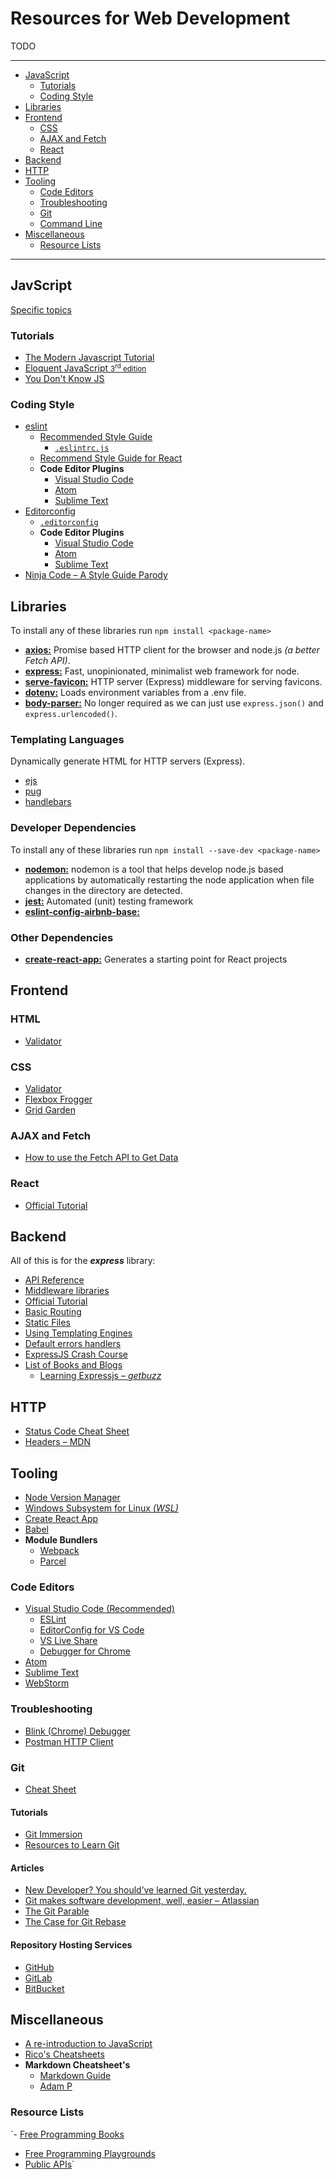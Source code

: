 # Resources for Web Development

TODO


***
- [JavaScript](#javascript)
    - [Tutorials](#tutorials)
	- [Coding Style](#coding-style)
- [Libraries](#libraries)
- [Frontend](#frontend)
	- [CSS](#css)
    - [AJAX and Fetch](#ajax-and-fetch)
    - [React](#react)
- [Backend](#backend)
- [HTTP](#http)
- [Tooling](#tooling)
    - [Code Editors](#code-editors)
    - [Troubleshooting](#troubleshooting)
    - [Git](#git)
	- [Command Line](#command-line)
- [Miscellaneous](#miscellaneous)
	- [Resource Lists](#resources-lists)
***




## JavScript

[Specific topics](https://github.com/mpalmr/resources/blob/master/javascript.md)


### Tutorials

- [The Modern Javascript Tutorial](https://javascript.info/)
- [Eloquent JavaScript <small>3<sup>rd</sup> edition</small>](https://eloquentjavascript.net/)
- [You Don't Know JS](https://github.com/getify/You-Dont-Know-JS)


### Coding Style

- [eslint](https://eslint.org/)
    - [Recommended Style Guide](https://www.npmjs.com/package/eslint-config-airbnb-base)
		- [`.eslintrc.js`](https://github.com/mpalmr/resources/blob/master/config-resources/eslint/eslint-config-airbnb-base.js)
    - [Recommend Style Guide for React](https://www.npmjs.com/package/eslint-config-airbnb)
    - **Code Editor Plugins**
        - [Visual Studio Code](https://marketplace.visualstudio.com/items?itemName=dbaeumer.vscode-eslint)
        - [Atom](https://atom.io/packages/linter-eslint)
        - [Sublime Text](https://github.com/SublimeLinter/SublimeLinter-eslint)
- [Editorconfig](https://editorconfig.org/)
    - [`.editorconfig`](https://github.com/mpalmr/resources/blob/master/config-resources/.editorconfig)
    - **Code Editor Plugins**
        - [Visual Studio Code](https://marketplace.visualstudio.com/items?itemName=EditorConfig.EditorConfig)
        - [Atom](https://atom.io/packages/editorconfig)
        - [Sublime Text](https://github.com/sindresorhus/editorconfig-sublime)
- [Ninja Code – A Style Guide Parody](https://javascript.info/ninja-code)




## Libraries

To install any of these libraries run `npm install <package-name>`

- [**axios:**](https://www.npmjs.com/package/axios) Promise based HTTP client for the browser and node.js _(a better Fetch API)_.
- [**express:**](https://www.npmjs.com/package/express) Fast, unopinionated, minimalist web framework for node.
- [**serve-favicon:**](https://www.npmjs.com/package/serve-favicon) HTTP server (Express) middleware for serving favicons.
- [**dotenv:**](https://www.npmjs.com/package/dotenv) Loads environment variables from a .env file.
- [**body-parser:**](https://www.npmjs.com/package/body-parser) No longer required as we can just use `express.json()` and `express.urlencoded()`.


### Templating Languages

Dynamically generate HTML for HTTP servers (Express).

- [ejs](https://www.npmjs.com/package/ejs)
- [pug](https://www.npmjs.com/package/pug)
- [handlebars](https://www.npmjs.com/package/handlebars)


### Developer Dependencies

To install any of these libraries run `npm install --save-dev <package-name>`

- [**nodemon:**](https://www.npmjs.com/package/nodemon) nodemon is a tool that helps develop node.js based applications by automatically restarting the node application when file changes in the directory are detected.
- [**jest:**](https://www.npmjs.com/package/jest) Automated (unit) testing framework
- [**eslint-config-airbnb-base:**](https://www.npmjs.com/package/eslint-config-airbnb-base)


### Other Dependencies

- [**create-react-app:**](https://www.npmjs.com/package/create-react-app) Generates a starting point for React projects




## Frontend

### HTML

- [Validator](https://whatwg.org/validator/)


### CSS

- [Validator](https://jigsaw.w3.org/css-validator/)
- [Flexbox Frogger](https://flexboxfroggy.com/)
- [Grid Garden](https://cssgridgarden.com/)


### AJAX and Fetch

- [How to use the Fetch API to Get Data](https://scotch.io/tutorials/how-to-use-the-javascript-fetch-api-to-get-data)


### React

- [Official Tutorial](https://reactjs.org/tutorial/tutorial.html)




## Backend

All of this is for the ***express*** library:

- [API Reference](https://expressjs.com/en/4x/api.html)
- [Middleware libraries](https://expressjs.com/en/resources/middleware.html)
- [Official Tutorial](https://expressjs.com/en/starter/installing.html)
- [Basic Routing](https://expressjs.com/en/starter/basic-routing.html)
- [Static Files](https://expressjs.com/en/starter/static-files.html)
- [Using Templating Engines](https://expressjs.com/en/guide/using-template-engines.html)
- [Default errors handlers](https://expressjs.com/en/guide/error-handling.html#the-default-error-handler)
- [ExpressJS Crash Course](https://www.youtube.com/watch?time_continue=1441&v=L72fhGm1tfE)
- [List of Books and Blogs](https://expressjs.com/en/resources/books-blogs.html)
	- [Learning Expressjs – _getbuzz_](https://getbuzz.io/c/learning-expressjs)




## HTTP

- [Status Code Cheat Sheet](https://www.restapitutorial.com/httpstatuscodes.html)
- [Headers – MDN](https://developer.mozilla.org/en-US/docs/Web/HTTP/Headers)




## Tooling

- [Node Version Manager](https://github.com/creationix/nvm/blob/master/README.md#installation-and-update)
- [Windows Subsystem for Linux _(WSL)_](https://docs.microsoft.com/en-us/windows/wsl/install-win10)
- [Create React App](https://github.com/facebook/create-react-app)
- [Babel](https://babeljs.io/)
- **Module Bundlers**
	- [Webpack](https://webpack.js.org/)
	- [Parcel](https://parceljs.org)


### Code Editors

- [Visual Studio Code (Recommended)](https://code.visualstudio.com/)
	- [ESLint](https://marketplace.visualstudio.com/items?itemName=dbaeumer.vscode-eslint)
	- [EditorConfig for VS Code](https://marketplace.visualstudio.com/items?itemName=EditorConfig.EditorConfig)
	- [VS Live Share](https://marketplace.visualstudio.com/items?itemName=MS-vsliveshare.vsliveshare)
	- [Debugger for Chrome](https://marketplace.visualstudio.com/items?itemName=msjsdiag.debugger-for-chrome)
- [Atom](https://atom.io)
- [Sublime Text](https://www.sublimetext.com/)
- [WebStorm](https://www.jetbrains.com/webstorm/)


### Troubleshooting

- [Blink (Chrome) Debugger](https://www.youtube.com/watch?time_continue=1&v=H0XScE08hy8)
- [Postman HTTP Client](https://www.getpostman.com/)


### Git

- [Cheat Sheet](https://github.github.com/training-kit/downloads/github-git-cheat-sheet/)

#### Tutorials
- [Git Immersion](http://gitimmersion.com/)
- [Resources to Learn Git](https://try.github.io/)

#### Articles
- [New Developer? You should’ve learned Git yesterday.](https://codeburst.io/number-one-piece-of-advice-for-new-developers-ddd08abc8bfa)
- [Git makes software development, well, easier – Atlassian](https://www.atlassian.com/agile/software-development/git)
- [The Git Parable](http://tom.preston-werner.com/2009/05/19/the-git-parable.html)
- [The Case for Git Rebase](http://www.darwinweb.net/articles/the-case-for-git-rebase)

#### Repository Hosting Services
- [GitHub](https://github.com)
- [GitLab](https://gitlab.com/)
- [BitBucket](https://bitbucket.org/)




## Miscellaneous

- [A re-introduction to JavaScript](https://developer.mozilla.org/en-US/docs/Web/JavaScript/A_re-introduction_to_JavaScript)
- [Rico's Cheatsheets](https://devhints.io/)
- **Markdown Cheatsheet's**
	- [Markdown Guide](https://www.markdownguide.org/cheat-sheet/)
	- [Adam P](https://github.com/adam-p/markdown-here/wiki/Markdown-Cheatsheet)


### Resource Lists
`- [Free Programming Books](https://ebookfoundation.github.io/free-programming-books/free-programming-books.html)
- [Free Programming Playgrounds](https://ebookfoundation.github.io/free-programming-books/free-programming-playgrounds.html)
- [Public APIs](https://github.com/toddmotto/public-apis#index)`
